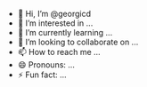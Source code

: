 - 👋 Hi, I’m @georgicd
- 👀 I’m interested in ...
- 🌱 I’m currently learning ...
- 💞️ I’m looking to collaborate on ...
- 📫 How to reach me ...
- 😄 Pronouns: ...
- ⚡ Fun fact: ...

<!---
georgicd/georgicd is a ✨ special ✨ repository because its `README.md` (this file) appears on your GitHub profile.
You can click the Preview link to take a look at your changes.
--->
